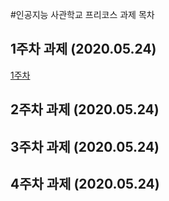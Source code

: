 #인공지능 사관학교 프리코스 과제 목차

## 1주차 과제 (2020.05.24)
[1주차](https://colab.research.google.com/github/kcs311/kcs311/blob/master/Untitled0.ipynb#scrollTo=Zghv0K8gJYuq, "바로가기")
## 2주차 과제 (2020.05.24)

## 3주차 과제 (2020.05.24)

## 4주차 과제 (2020.05.24)


